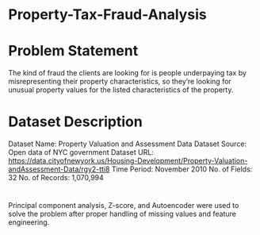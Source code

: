 # Property-Tax-Fraud-Analysis

# Problem Statement
The kind of fraud the clients are looking for is people underpaying tax by misrepresenting their property characteristics, so they’re looking for unusual property values for the listed characteristics of the property.

# Dataset Description
Dataset Name: Property Valuation and Assessment Data Dataset 
Source: Open data of NYC government Dataset URL: https://data.cityofnewyork.us/Housing-Development/Property-Valuation-andAssessment-Data/rgy2-tti8 
Time Period: November 2010 
No. of Fields: 32 No. of Records: 1,070,994

# 
Principal component analysis, Z-score, and Autoencoder were used to solve the problem after proper handling of missing values and feature engineering.
